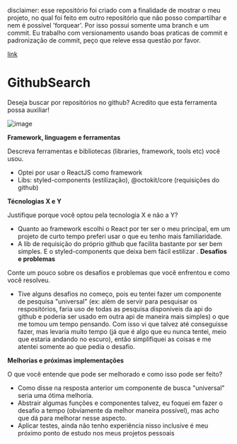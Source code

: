 disclaimer: esse repositório foi criado com a finalidade de mostrar o meu projeto, no qual foi feito em outro repositório que não posso compartilhar e nem é possível 'forquear'. Por isso possui somente uma branch e um commit. Eu trabalho com versionamento usando boas praticas de commit e padronização de commit, peço que releve essa questão por favor.

[link](https://lying-meal.surge.sh)

# GithubSearch
Deseja buscar por repositórios no github? Acredito que esta ferramenta possa auxiliar! 

![image](https://user-images.githubusercontent.com/65303066/177057411-0286e05a-0a0b-40cf-857f-362499affa17.png)

**Framework, linguagem e ferramentas**

Descreva ferramentas e bibliotecas (libraries, framework, tools etc) você usou.

* Optei por usar o ReactJS como framework
* Libs: styled-components (estilização), @octokit/core (requisições do github)

**Técnologias X e Y**

Justifique porque você optou pela tecnologia X e não a Y?

* Quanto ao framework escolhi o React por ter ser o meu principal, em um projeto de curto tempo preferi usar o que eu tenho mais familiaridade.
*  A lib de requisição do próprio github que facilita bastante por ser bem simples. E o styled-components que deixa bem fácil estilizar 
.
**Desafios e problemas**

Conte um pouco sobre os desafios e problemas que você enfrentou e como você resolveu.

* Tive alguns desafios no começo, pois eu tentei fazer um componente de pesquisa "universal" (ex: além de servir para pesquisar os respositórios, faria uso de todas as pesquisa disponíveis da api do github e poderia ser usado em outra api de maneira mais simples) o que me tomou um tempo pensando. Com isso vi que talvez até conseguisse fazer, mas levaria muito tempo (já que é algo que eu nunca tentei, meio que estaria andando no escuro), então simplifiquei as coisas e me atentei somente ao que pedia o desafio. 

**Melhorias e próximas implementações**

O que você entende que pode ser melhorado e como isso pode ser feito?

* Como disse na resposta anterior um componente de busca "universal" seria uma ótima melhoria. 
* Abstrair algumas funções e componentes talvez, eu foquei em fazer o desafio a tempo (obviamente da melhor maneira possível), mas acho que dá para melhorar nesse aspecto.
* Aplicar testes, ainda não tenho experiência nisso inclusive é meu próximo ponto de estudo nos meus projetos pessoais   

